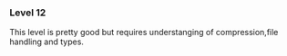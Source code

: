 ### Level 12 

This level is pretty good but requires understanging of compression,file handling and types.

